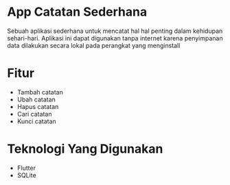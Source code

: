 # App Catatan Sederhana

Sebuah aplikasi sederhana untuk mencatat hal hal penting dalam kehidupan sehari-hari. Aplikasi ini dapat digunakan tanpa internet karena penyimpanan data dilakukan secara lokal pada perangkat yang menginstall

# Fitur
* Tambah catatan
* Ubah catatan
* Hapus catatan
* Cari catatan
* Kunci catatan

# Teknologi Yang Digunakan
* Flutter
* SQLite